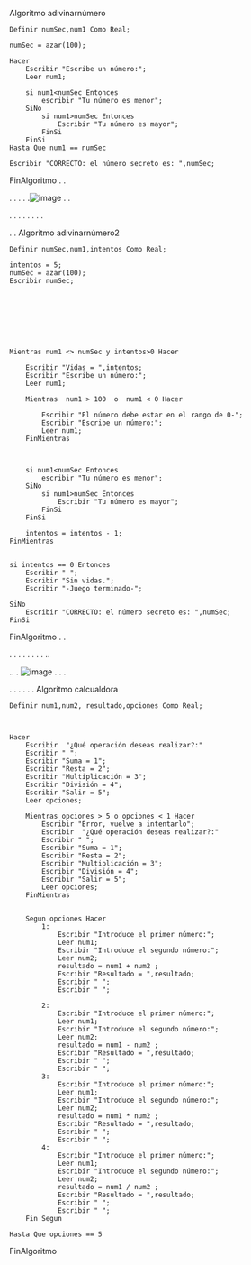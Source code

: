 Algoritmo adivinarnúmero
	
	Definir numSec,num1 Como Real;
	
	numSec = azar(100);
			
	Hacer
		Escribir "Escribe un número:";
		Leer num1;
		
		si num1<numSec Entonces
			escribir "Tu número es menor";
		SiNo
			si num1>numSec Entonces
				Escribir "Tu número es mayor";
			FinSi
		FinSi
	Hasta Que num1 == numSec
	
	Escribir "CORRECTO: el número secreto es: ",numSec;
	
	
FinAlgoritmo
 .
 .
 
 .
 .
 .
 .
 .![image](https://user-images.githubusercontent.com/113804556/197362537-6170b8c7-45e0-49c1-a376-091c839948c3.png)
.
.

.
.
.
.
.
.
.
.

.
.
Algoritmo adivinarnúmero2
	
	Definir numSec,num1,intentos Como Real;
	
	intentos = 5;
	numSec = azar(100);
	Escribir numSec;
	
	
	
	
	
	
	

	Mientras num1 <> numSec y intentos>0 Hacer
		
		Escribir "Vidas = ",intentos;
		Escribir "Escribe un número:";
		Leer num1;
		
		Mientras  num1 > 100  o  num1 < 0 Hacer
			
			Escribir "El número debe estar en el rango de 0-";
			Escribir "Escribe un número:";
			Leer num1;
		FinMientras
		
		
		
		si num1<numSec Entonces
			escribir "Tu número es menor";
		SiNo
			si num1>numSec Entonces
				Escribir "Tu número es mayor";
			FinSi
		FinSi
		
		intentos = intentos - 1;
	FinMientras
	
	
	si intentos == 0 Entonces
		Escribir " ";
		Escribir "Sin vidas.";
		Escribir "-Juego terminado-";
		
	SiNo
		Escribir "CORRECTO: el número secreto es: ",numSec;
	FinSi
		
		
		
	
	
	
	
	
FinAlgoritmo
 .
 .
 
 .
 .
 .
 .
 .
 .
 .
 .
 ..
 
 ..
 .
 ![image](https://user-images.githubusercontent.com/113804556/197363955-d89370e7-873e-4103-9417-8fa27745ef34.png)
 .
 .
 .
 
 .
 .
 .
 .
 .
 .
 Algoritmo calcualdora
	
	
	Definir num1,num2, resultado,opciones Como Real;
	
	
	
	Hacer
		Escribir  "¿Qué operación deseas realizar?:"
		Escribir " ";
		Escribir "Suma = 1";
		Escribir "Resta = 2";
		Escribir "Multiplicación = 3";
		Escribir "División = 4";
		Escribir "Salir = 5";
		Leer opciones;
		
		Mientras opciones > 5 o opciones < 1 Hacer
			Escribir "Error, vuelve a intentarlo";
			Escribir  "¿Qué operación deseas realizar?:"
			Escribir " ";
			Escribir "Suma = 1";
			Escribir "Resta = 2";
			Escribir "Multiplicación = 3";
			Escribir "División = 4";
			Escribir "Salir = 5";
			Leer opciones;
		FinMientras
		
			
		Segun opciones Hacer
			1:
				Escribir "Introduce el primer número:";
				Leer num1;
				Escribir "Introduce el segundo número:";
				Leer num2;
				resultado = num1 + num2	;
				Escribir "Resultado = ",resultado;
				Escribir " ";
				Escribir " ";
			
			2:
				Escribir "Introduce el primer número:";
				Leer num1;
				Escribir "Introduce el segundo número:";
				Leer num2;
				resultado = num1 - num2	;
				Escribir "Resultado = ",resultado;
				Escribir " ";
				Escribir " ";
			3:
				Escribir "Introduce el primer número:";
				Leer num1;
				Escribir "Introduce el segundo número:";
				Leer num2;
				resultado = num1 * num2	;
				Escribir "Resultado = ",resultado;
				Escribir " ";
				Escribir " ";
			4:
				Escribir "Introduce el primer número:";
				Leer num1;
				Escribir "Introduce el segundo número:";
				Leer num2;
				resultado = num1 / num2	;
				Escribir "Resultado = ",resultado;
				Escribir " ";
				Escribir " ";
		Fin Segun
		
	Hasta Que opciones == 5
	

FinAlgoritmo










